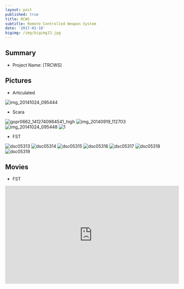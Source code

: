 ```yaml
---
layout: post
published: true
title: RCWS
subtitle: Remote Controlled Weapon System
date: '2017-01-18'
bigimg: /img/bigimg13.jpg
---
```


## Summary
* Project Name: [TRCWS]

## Pictures

* Articulated

![img_20141024_095444](https://cloud.githubusercontent.com/assets/12775748/22054024/1ec411cc-dd97-11e6-9226-8972ea3519f4.jpg)


* Scara

![gopr0662_1412740984541_high](https://cloud.githubusercontent.com/assets/12775748/22054029/231b5b2c-dd97-11e6-8f08-0d4630c32199.JPG)
![img_20140919_112703](https://cloud.githubusercontent.com/assets/12775748/22054030/233d3198-dd97-11e6-9050-135122b97abc.jpg)
![img_20141024_095448](https://cloud.githubusercontent.com/assets/12775748/22054032/235f4a8a-dd97-11e6-8e7f-0af9c090ed7f.jpg)
![1](https://cloud.githubusercontent.com/assets/12775748/22054031/235f2096-dd97-11e6-9876-4da33c8c094f.png)


* FST

![dsc05313](https://cloud.githubusercontent.com/assets/12775748/22054034/2a652c50-dd97-11e6-8899-be94d79648c2.JPG)
![dsc05314](https://cloud.githubusercontent.com/assets/12775748/22054035/2a8a2dfc-dd97-11e6-91aa-0b5c5f4da796.JPG)
![dsc05315](https://cloud.githubusercontent.com/assets/12775748/22054036/2aa18768-dd97-11e6-9b24-bbbf1782e992.JPG)
![dsc05316](https://cloud.githubusercontent.com/assets/12775748/22054037/2aa873ac-dd97-11e6-9cc5-b89d34629179.JPG)
![dsc05317](https://cloud.githubusercontent.com/assets/12775748/22054038/2aa906be-dd97-11e6-944f-63cb6720aa90.JPG)
![dsc05318](https://cloud.githubusercontent.com/assets/12775748/22054039/2ab35a06-dd97-11e6-8d5d-7734f910e144.JPG)
![dsc05319](https://cloud.githubusercontent.com/assets/12775748/22054040/2ac56962-dd97-11e6-873b-306c48e2561e.JPG)





## Movies

* FST
<iframe width="560" height="315" src="https://www.youtube.com/embed/-qxyxjNXVO4" frameborder="0" allowfullscreen></iframe>

